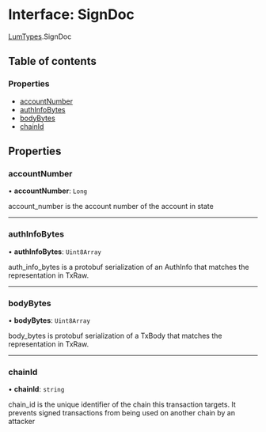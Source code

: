 # Interface: SignDoc

[LumTypes](../modules/LumTypes.md).SignDoc

## Table of contents

### Properties

- [accountNumber](LumTypes.SignDoc.md#accountnumber)
- [authInfoBytes](LumTypes.SignDoc.md#authinfobytes)
- [bodyBytes](LumTypes.SignDoc.md#bodybytes)
- [chainId](LumTypes.SignDoc.md#chainid)

## Properties

### accountNumber

• **accountNumber**: `Long`

account_number is the account number of the account in state

___

### authInfoBytes

• **authInfoBytes**: `Uint8Array`

auth_info_bytes is a protobuf serialization of an AuthInfo that matches the
representation in TxRaw.

___

### bodyBytes

• **bodyBytes**: `Uint8Array`

body_bytes is protobuf serialization of a TxBody that matches the
representation in TxRaw.

___

### chainId

• **chainId**: `string`

chain_id is the unique identifier of the chain this transaction targets.
It prevents signed transactions from being used on another chain by an
attacker
